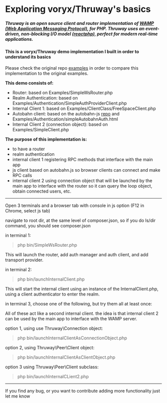# Exploring voryx/Thruway's basics

##### Thruway is an open source client and router implementation of [WAMP (Web Application Messaging Protocol)](http://wamp.ws/), for PHP.  Thruway uses an event-driven, non-blocking I/O model ([reactphp](http://reactphp.org/)), perfect for modern real-time applications.

#### This is a voryx/Thruway demo implementation I built in order to understand its basics

Please check the original repo [examples](https://github.com/voryx/Thruway/tree/master/Exampleshttps:/) in order to compare this implementation to the original examples.

**This demo consists of:**

* Router: based on Examples/SimpleWsRouter.php
* Realm Authentication: based on Examples/Authentication/SimpleAuthProviderClient.php
* Internal Client 1: based on Examples/ClientClass/FreeSpaceClient.php
* Autobahn client: based on the autobahn-js [repo](https://github.com/crossbario/autobahn-js) and Examples/Authentication/simpleAutobahnAuth.html
* Internal Client 2 (connection object): based on Examples/SimpleClient.php

**The purpose of this implementation is:**

* to have a router
* realm authentication
* internal client 1 registering RPC methods that interface with the main app
* js client based on autobahn.js so browser clients can connect and make RPC calls
* internal client 2 using connection object that will be launched by the main app to interface with the router so it can query the loop object, obtain connected users, etc.

---

Open 3 terminals and a browser tab with console in js option (F12 in Chrome, select js tab)

navigate to root dir, at the same level of composer.json,
so if you do ls/dir command, you should see composer.json


in terminal 1:

> php bin/SimpleWsRouter.php

This will launch the router, add auth manager and auth client, and add transport provider.


in terminal 2:

> php bin/launchInternalClient.php

This will start the internal client using an instance of the InternalClient.php, using a client authenticator to enter the realm.


in terminal 3, choose one of the following, but try them all at least once:

All of these act like a second internal client. the idea is that internal client 2 can be used by the main app to interface with the WAMP server.


option 1, using use Thruway\Connection object:

> php bin/launchInternalClientAsConnectionObject.php


option 2, using Thruway\Peer\Client object:

> php bin/launchInternalClientAsClientObject.php


option 3 using Thruway\Peer\Client subclass:

> php bin/launchInternalCLient2.php


---

If you find any bug, or you want to contribute adding more functionality just let me know
